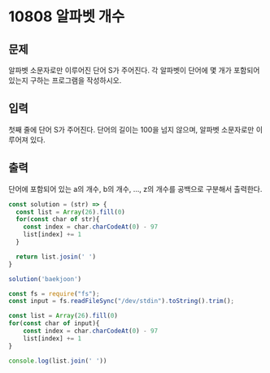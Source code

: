 # 10808 알파벳 개수

## 문제
알파벳 소문자로만 이루어진 단어 S가 주어진다. 각 알파벳이 단어에 몇 개가 포함되어 있는지 구하는 프로그램을 작성하시오.

##  입력
첫째 줄에 단어 S가 주어진다. 단어의 길이는 100을 넘지 않으며, 알파벳 소문자로만 이루어져 있다.

## 출력
단어에 포함되어 있는 a의 개수, b의 개수, …, z의 개수를 공백으로 구분해서 출력한다.

```javascript
const solution = (str) => {
  const list = Array(26).fill(0)
  for(const char of str){
    const index = char.charCodeAt(0) - 97
    list[index] += 1
  }

  return list.josin(' ')
}

solution('baekjoon')
```

```javascript
const fs = require("fs");
const input = fs.readFileSync("/dev/stdin").toString().trim();

const list = Array(26).fill(0)
for(const char of input){
    const index = char.charCodeAt(0) - 97
    list[index] += 1
}

console.log(list.join(' '))
```